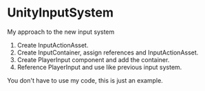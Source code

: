 # UnityInputSystem

My approach to the new input system

1. Create InputActionAsset.
2. Create InputContainer, assign references and InputActionAsset.
3. Create PlayerInput component and add the container.
4. Reference PlayerInput and use like previous input system.

You don't have to use my code, this is just an example.
